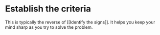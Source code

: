 # Establish the criteria
This is typically the reverse of [[Identify the signs]]. It helps you keep your mind sharp as you try to solve the problem.

<!-- {BearID:57509BF7-A48F-48A3-A57B-CF7914245E1C-3149-000016BF0C49F9B6} -->
